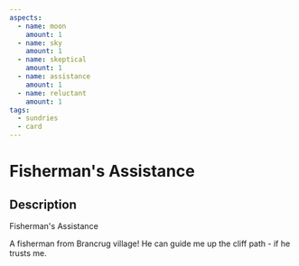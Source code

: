 ```yaml
---
aspects:
  - name: moon
    amount: 1
  - name: sky
    amount: 1
  - name: skeptical
    amount: 1
  - name: assistance
    amount: 1
  - name: reluctant
    amount: 1
tags:
  - sundries
  - card
---
```

# Fisherman's Assistance
## Description

Fisherman's Assistance

A fisherman from Brancrug village! He can guide me up the cliff path - if he trusts me.